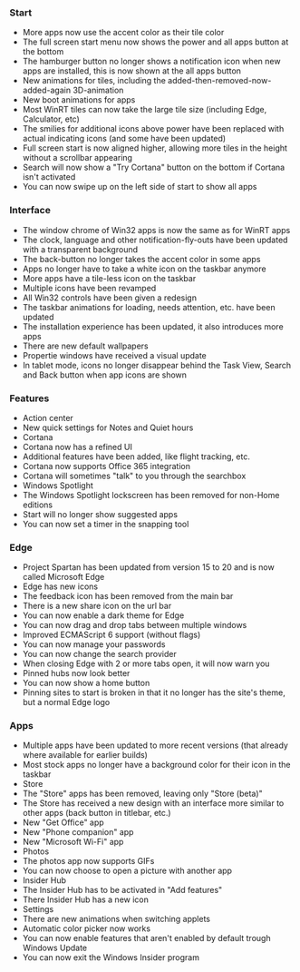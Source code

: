 ### Start
- More apps now use the accent color as their tile color
- The full screen start menu now shows the power and all apps button at the bottom
- The hamburger button no longer shows a notification icon when new apps are installed, this is now shown at the all apps button
- New animations for tiles, including the added-then-removed-now-added-again 3D-animation
- New boot animations for apps
- Most WinRT tiles can now take the large tile size (including Edge, Calculator, etc)
- The smilies for additional icons above power have been replaced with actual indicating icons (and some have been updated)
- Full screen start is now aligned higher, allowing more tiles in the height without a scrollbar appearing
- Search will now show a "Try Cortana" button on the bottom if Cortana isn't activated
- You can now swipe up on the left side of start to show all apps

### Interface
- The window chrome of Win32 apps is now the same as for WinRT apps
- The clock, language and other notification-fly-outs have been updated with a transparent background
- The back-button no longer takes the accent color in some apps
- Apps no longer have to take a white icon on the taskbar anymore
- More apps have a tile-less icon on the taskbar
- Multiple icons have been revamped
- All Win32 controls have been given a redesign
- The taskbar animations for loading, needs attention, etc. have been updated
- The installation experience has been updated, it also introduces more apps
- There are new default wallpapers
- Propertie windows have received a visual update
- In tablet mode, icons no longer disappear behind the Task View, Search and Back button when app icons are shown

### Features
- Action center
 - New quick settings for Notes and Quiet hours
- Cortana
 - Cortana now has a refined UI
 - Additional features have been added, like flight tracking, etc.
 - Cortana now supports Office 365 integration
 - Cortana will sometimes "talk" to you through the searchbox
- Windows Spotlight
 - The Windows Spotlight lockscreen has been removed for non-Home editions
 - Start will no longer show suggested apps
- You can now set a timer in the snapping tool

### Edge
- Project Spartan has been updated from version 15 to 20 and is now called Microsoft Edge
- Edge has new icons
- The feedback icon has been removed from the main bar
- There is a new share icon on the url bar
- You can now enable a dark theme for Edge
- You can now drag and drop tabs between multiple windows
- Improved ECMAScript 6 support (without flags)
- You can now manage your passwords
- You can now change the search provider
- When closing Edge with 2 or more tabs open, it will now warn you
- Pinned hubs now look better
- You can now show a home button
- Pinning sites to start is broken in that it no longer has the site's theme, but a normal Edge logo

### Apps
- Multiple apps have been updated to more recent versions (that already where available for earlier builds)
- Most stock apps no longer have a background color for their icon in the taskbar
- Store
 - The "Store" apps has been removed, leaving only "Store (beta)"
 - The Store has received a new design with an interface more similar to other apps (back button in titlebar, etc.)
- New "Get Office" app
- New "Phone companion" app
- New "Microsoft Wi-Fi" app
- Photos
 - The photos app now supports GIFs
 - You can now choose to open a picture with another app
- Insider Hub
 - The Insider Hub has to be activated in "Add features"
 - There Insider Hub has a new icon
- Settings
 - There are new animations when switching applets
 - Automatic color picker now works
 - You can now enable features that aren't enabled by default trough Windows Update
 - You can now exit the Windows Insider program